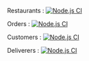 Restaurants : [![Node.js CI](https://github.com/UBER-CESI/api/actions/workflows/node.js.yml/badge.svg?branch=restaurants)](https://github.com/UBER-CESI/api/actions/workflows/node.js.yml)

Orders : [![Node.js CI](https://github.com/UBER-CESI/api/actions/workflows/node.js.yml/badge.svg?branch=orders)](https://github.com/UBER-CESI/api/actions/workflows/node.js.yml)

Customers : [![Node.js CI](https://github.com/UBER-CESI/api/actions/workflows/node.js.yml/badge.svg?branch=customers)](https://github.com/UBER-CESI/api/actions/workflows/node.js.yml)

Deliverers : [![Node.js CI](https://github.com/UBER-CESI/api/actions/workflows/node.js.yml/badge.svg?branch=deliverer)](https://github.com/UBER-CESI/api/actions/workflows/node.js.yml)
